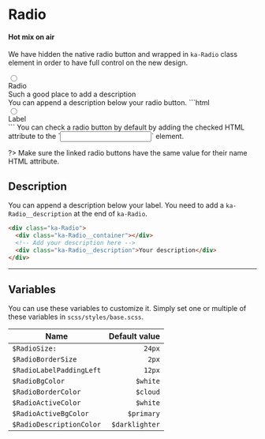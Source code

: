 # Radio
#### Hot mix on air
We have hidden the native radio button and wrapped in `ka-Radio` class element in order to have full control on the new design.

<div class="demo-block">
  <div class="ka-Radio">
    <input type="radio" name="radio" id="3" class="ka-Radio__input">
    <div class="ka-Radio__container">
      <label class="ka-Radio__radio" for="3"></label>
      <label class="ka-Radio__label" for="3">Radio</label>
    </div>
    <div class="ka-Radio__description">Such a good place to add a description</div>
  </div>
</div>
You can append a description below your radio button.
```html
<div class="ka-Radio">
  <input type="radio" name="name" id="ID" class="ka-Radio__input">
  <div class="ka-Radio__container">
    <label class="ka-Radio__radio" for="ID"></label>
    <label class="ka-Radio__label" for="ID">Label</label>
  </div>
</div>
```
You can check a radio button by default by adding the checked HTML attribute to the `<input>` element.

?> Make sure the linked radio buttons have the same value for their name HTML attribute.

Description
------
You can append a description below your label. You need to add a `ka-Radio__description` at the end of `ka-Radio`.

```html
<div class="ka-Radio">
  <div class="ka-Radio__container"></div>
  <!-- Add your description here -->
  <div class="ka-Radio__description">Your description</div>
</div>
```

***
Variables
------
You can use these variables to customize it. Simply set one or multiple of these variables in `scss/styles/base.scss`.

| Name  | Default value |
| ------- |-----------:|
|`$RadioSize:`| `24px`|
|`$RadioBorderSize`| `2px`|
|`$RadioLabelPaddingLeft`| `12px`|
|`$RadioBgColor`| `$white`|
|`$RadioBorderColor`| `$cloud`|
|`$RadioActiveColor`| `$white`|
|`$RadioActiveBgColor`| `$primary`|
|`$RadioDescriptionColor`| `$darklighter`|
